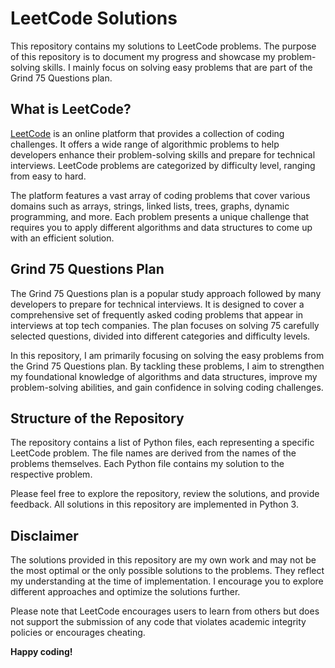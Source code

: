 # LeetCode Solutions

This repository contains my solutions to LeetCode problems. The purpose of this repository is to document my progress and showcase my problem-solving skills. I mainly focus on solving easy problems that are part of the Grind 75 Questions plan.

## What is LeetCode?

[LeetCode](https://leetcode.com/) is an online platform that provides a collection of coding challenges. It offers a wide range of algorithmic problems to help developers enhance their problem-solving skills and prepare for technical interviews. LeetCode problems are categorized by difficulty level, ranging from easy to hard.

The platform features a vast array of coding problems that cover various domains such as arrays, strings, linked lists, trees, graphs, dynamic programming, and more. Each problem presents a unique challenge that requires you to apply different algorithms and data structures to come up with an efficient solution.

## Grind 75 Questions Plan

The Grind 75 Questions plan is a popular study approach followed by many developers to prepare for technical interviews. It is designed to cover a comprehensive set of frequently asked coding problems that appear in interviews at top tech companies. The plan focuses on solving 75 carefully selected questions, divided into different categories and difficulty levels.

In this repository, I am primarily focusing on solving the easy problems from the Grind 75 Questions plan. By tackling these problems, I aim to strengthen my foundational knowledge of algorithms and data structures, improve my problem-solving abilities, and gain confidence in solving coding challenges.

## Structure of the Repository

The repository contains a list of Python files, each representing a specific LeetCode problem. The file names are derived from the names of the problems themselves. Each Python file contains my solution to the respective problem.

Please feel free to explore the repository, review the solutions, and provide feedback. All solutions in this repository are implemented in Python 3.

## Disclaimer

The solutions provided in this repository are my own work and may not be the most optimal or the only possible solutions to the problems. They reflect my understanding at the time of implementation. I encourage you to explore different approaches and optimize the solutions further.

Please note that LeetCode encourages users to learn from others but does not support the submission of any code that violates academic integrity policies or encourages cheating.

**Happy coding!**
